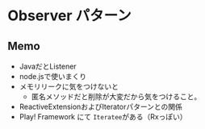 # Observer パターン

## Memo
- JavaだとListener
- node.jsで使いまくり
- メモリリークに気をつけないと
    - 匿名メソッドだと削除が大変だから気をつけること。
- ReactiveExtensionおよびIteratorパターンとの関係
- Play! Framework にて `Iteratee`がある（Rxっぽい）


